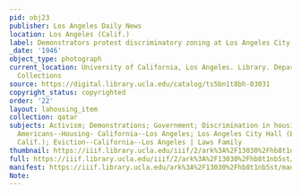 ```yaml
---
pid: obj23
publisher: Los Angeles Daily News
location: Los Angeles (Calif.)
label: Demonstrators protest discriminatory zoning at Los Angeles City Hall, 1946
_date: '1946'
object_type: photograph
current_location: University of California, Los Angeles. Library. Department of Special
  Collections
source: https://digital.library.ucla.edu/catalog/ts5bn1t8bh-03031
copyright_status: copyrighted
order: '22'
layout: lahousing_item
collection: qatar
subjects: Activism; Demonstrations; Government; Discrimination in housing; African
  Americans--Housing- California--Los Angeles; Los Angeles City Hall (Los Angeles,
  Calif.); Eviction--California--Los Angeles | Laws Family
thumbnail: https://iiif.library.ucla.edu/iiif/2/ark%3A%2F13030%2Fhb8t1nb5st/full/100,/0/default.jpg
full: https://iiif.library.ucla.edu/iiif/2/ark%3A%2F13030%2Fhb8t1nb5st/full/600,/0/default.jpg
manifest: https://iiif.library.ucla.edu/ark%3A%2F13030%2Fhb8t1nb5st/manifest
Note: 
---
```

